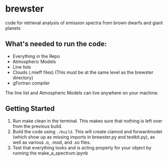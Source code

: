 # brewster
code for retrieval analysis of emission spectra from brown dwarfs and giant planets

## What's needed to run the code:
- Everything in the Repo
- Atmospheric Models
- Line lists 
- Clouds (.mieff files) (This must be at the same level as the brewster directory)
- gFortran compiler
 
 The line list and Atmospheric Models can live anywhere on your machine.

## Getting Started
1. Run make clean in the terminal. This makes sure that nothing is left over from the previous build.
2. Build the code using ```./build```. This will create ciamod and forwardmodel (which show up as missing imports in 
brewster.py and testkit.py), as well as various .o, .mod, and .so files. 
3. Test that everything looks and is acting properly for your object by running the make_a_spectrum.ipynb
